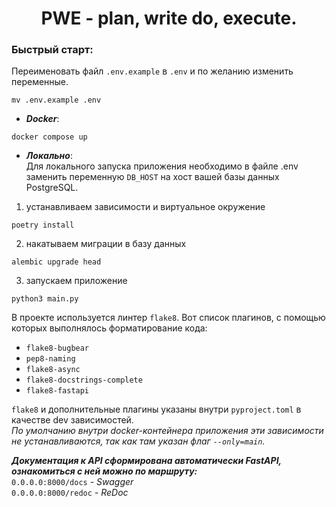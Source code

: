 <h1 align="center">PWE - plan, write do, execute.</h1>

### Быстрый старт:
Переименовать файл `.env.example` в `.env` и по желанию изменить переменные.
```
mv .env.example .env
```
- ***Docker***:
```
docker compose up
```
- ***Локально***:  
Для локального запуска приложения необходимо в файле .env заменить переменную `DB_HOST` на хост
вашей базы данных PostgreSQL. 
1. устанавливаем зависимости и виртуальное окружение
```
poetry install
```
2. накатываем миграции в базу данных
```
alembic upgrade head
```
3. запускаем приложение
```
python3 main.py
```

В проекте используется линтер `flake8`. Вот список плагинов, с помощью которых выполнялось форматирование кода:
 - `flake8-bugbear`
 - `pep8-naming`
 - `flake8-async`
 - `flake8-docstrings-complete`
 - `flake8-fastapi`

`flake8` и дополнительные плагины указаны внутри `pyproject.toml` в качестве dev зависимостей.  
*По умолчанию внутри docker-контейнера приложения эти зависимости не устанавливаются, так как там указан флаг `--only=main`.*


***Документация к API сформирована автоматически FastAPI, ознакомиться с ней можно по маршруту:***  
`0.0.0.0:8000/docs` *- Swagger*  
`0.0.0.0:8000/redoc` *- ReDoc*

